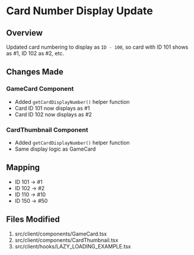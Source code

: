 # Card Number Display Update

## Overview
Updated card numbering to display as `ID - 100`, so card with ID 101 shows as #1, ID 102 as #2, etc.

## Changes Made

### GameCard Component
- Added `getCardDisplayNumber()` helper function
- Card ID 101 now displays as #1
- Card ID 102 now displays as #2

### CardThumbnail Component  
- Added `getCardDisplayNumber()` helper function
- Same display logic as GameCard

## Mapping
- ID 101 → #1
- ID 102 → #2
- ID 110 → #10
- ID 150 → #50

## Files Modified
1. src/client/components/GameCard.tsx
2. src/client/components/CardThumbnail.tsx
3. src/client/hooks/LAZY_LOADING_EXAMPLE.tsx
